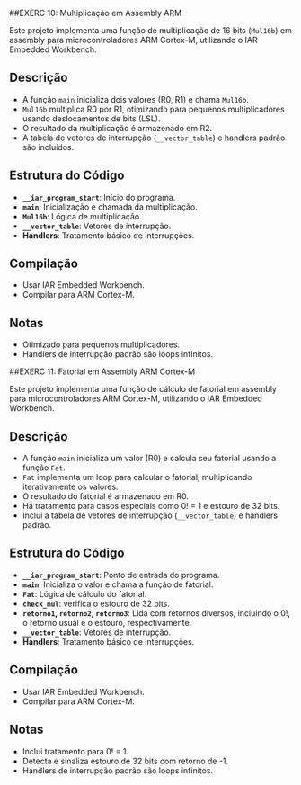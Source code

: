 ##EXERC 10: Multiplicação em Assembly ARM

Este projeto implementa uma função de multiplicação de 16 bits (`Mul16b`) em assembly para microcontroladores ARM Cortex-M, utilizando o IAR Embedded Workbench.

## Descrição

* A função `main` inicializa dois valores (R0, R1) e chama `Mul16b`.
* `Mul16b` multiplica R0 por R1, otimizando para pequenos multiplicadores usando deslocamentos de bits (LSL).
* O resultado da multiplicação é armazenado em R2.
* A tabela de vetores de interrupção (`__vector_table`) e handlers padrão são incluídos.

## Estrutura do Código

* **`__iar_program_start`**: Início do programa.
* **`main`**: Inicialização e chamada da multiplicação.
* **`Mul16b`**: Lógica de multiplicação.
* **`__vector_table`**: Vetores de interrupção.
* **Handlers**: Tratamento básico de interrupções.

## Compilação

* Usar IAR Embedded Workbench.
* Compilar para ARM Cortex-M.

## Notas

* Otimizado para pequenos multiplicadores.
* Handlers de interrupção padrão são loops infinitos.

##EXERC 11: Fatorial em Assembly ARM Cortex-M

Este projeto implementa uma função de cálculo de fatorial em assembly para microcontroladores ARM Cortex-M, utilizando o IAR Embedded Workbench.

## Descrição

* A função `main` inicializa um valor (R0) e calcula seu fatorial usando a função `Fat`.
* `Fat` implementa um loop para calcular o fatorial, multiplicando iterativamente os valores.
* O resultado do fatorial é armazenado em R0.
* Há tratamento para casos especiais como 0! = 1 e estouro de 32 bits.
* Inclui a tabela de vetores de interrupção (`__vector_table`) e handlers padrão.

## Estrutura do Código

* **`__iar_program_start`**: Ponto de entrada do programa.
* **`main`**: Inicializa o valor e chama a função de fatorial.
* **`Fat`**: Lógica de cálculo do fatorial.
* **`check_mul`**: verifica o estouro de 32 bits.
* **`retorno1`, `retorno2`, `retorno3`**: Lida com retornos diversos, incluindo o 0!, o retorno usual e o estouro, respectivamente.
* **`__vector_table`**: Vetores de interrupção.
* **Handlers**: Tratamento básico de interrupções.

## Compilação

* Usar IAR Embedded Workbench.
* Compilar para ARM Cortex-M.

## Notas

* Inclui tratamento para 0! = 1.
* Detecta e sinaliza estouro de 32 bits com retorno de -1.
* Handlers de interrupção padrão são loops infinitos.
